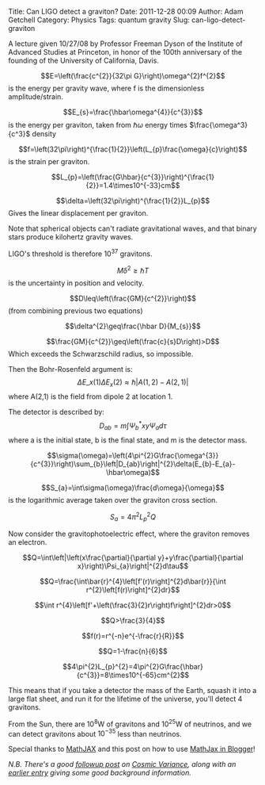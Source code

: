 Title: Can LIGO detect a graviton?
Date: 2011-12-28 00:09
Author: Adam Getchell
Category: Physics
Tags: quantum gravity
Slug: can-ligo-detect-graviton

A lecture given 10/27/08 by Professor Freeman Dyson of the Institute of
Advanced Studies at Princeton, in honor of the 100th anniversary of the
founding of the University of California, Davis.  

$$E=\left(\frac{c^{2}}{32\pi G}\right)\omega^{2}f^{2}$$
is the energy per gravity wave, where f is the dimensionless
amplitude/strain.  

$$E_{s}=\frac{\hbar\omega^{4}}{c^{3}}$$
is the energy per graviton, taken from $\hbar\omega$ energy times
$\frac{\omega^3}{c^3}$ density  

$$f=\left(32\pi\right)^{\frac{1}{2}}\left(L_{p}\frac{\omega}{c}\right)$$
is the strain per graviton.  

$$L_{p}=\left(\frac{G\hbar}{c^{3}}\right)^{\frac{1}{2}}=1.4\times10^{-33}cm$$

$$\delta=\left(32\pi\right)^{\frac{1}{2}}L_{p}$$
Gives the linear displacement per graviton.  

Note that spherical objects can't radiate gravitational waves, and that
binary stars produce kilohertz gravity waves.  

LIGO's threshold is therefore $10^{37}$ gravitons.  

$$M\delta^{2}\geq\hbar T$$
is the uncertainty in position and velocity.  

$$D\leq\left(\frac{GM}{c^{2}}\right)$$
(from combining previous two equations)  

$$\delta^{2}\geq\frac{\hbar D}{M_{s}}$$

$$\frac{GM}{c^{2}}\geq\left(\frac{c}{s}D\right)>D$$
Which exceeds the Schwarzschild radius, so impossible.  

Then the Bohr-Rosenfeld argument is:  
$$\Delta E\_{x}(1)\Delta E_{x}(2)\approx\hbar\left|A(1,2)-A(2,1)\right|$$
where A(2,1) is the field from dipole 2 at location 1.  

The detector is described by:  
$$D_{ab}=m\int\Psi_{b}^{*}xy\Psi_{a}d\tau$$
where a is the initial state, b is the final state, and m is the detector mass.  

$$\sigma(\omega)=\left(4\pi^{2}G\frac{\omega^{3}}{c^{3}}\right)\sum_{b}\left|D_{ab}\right|^{2}\delta(E_{b}-E_{a}-\hbar\omega)$$

$$S_{a}=\int\sigma(\omega)\frac{d\omega}{\omega}$$
is the logarithmic average taken over the graviton cross section.  

$$S_{a}=4\pi^{2}L_{p}^{2}Q$$

Now consider the gravitophotoelectric effect, where the graviton removes
an electron.  

$$Q=\int\left|\left(x\frac{\partial}{\partial
y}+y\frac{\partial}{\partial
x}\right)\Psi_{a}\right|^{2}d\tau$$  

$$Q=\frac{\int\bar{r}^{4}\left[f'(r)\right]^{2}d\bar{r}}{\int
r^{2}\left[f(r)\right]^{2}dr}$$

$$\int
r^{4}\left[f'+\left(\frac{3}{2}r\right)f\right]^{2}dr>0$$

$$Q>\frac{3}{4}$$

$$f(r)=r^{-n}e^{-\frac{r}{R}}$$

$$Q=1-\frac{n}{6}$$

$$4\pi^{2}L_{p}^{2}=4\pi^{2}G\frac{\hbar}{c^{3}}=8\times10^{-65}cm^{2}$$

This means that if you take a detector the mass of the Earth, squash it
into a large flat sheet, and run it for the lifetime of the universe,
you'll detect 4 gravitons.  

From the Sun, there are $10^{8}$W of gravitons and $10^{25}$W of
neutrinos, and we can detect gravitons about $10^{-35}$ less than
neutrinos.  

Special thanks to
[MathJAX](http://www.mathjax.org/) and this post on how to use [MathJax
in
Blogger](http://irrep.blogspot.com/2011/07/mathjax-in-blogger-ii.html)!</span>  


*N.B. There's a good [followup
post](http://blogs.discovermagazine.com/cosmicvariance/2009/07/05/catching-the-waves/)
on [Cosmic Variance](http://blogs.discovermagazine.com/cosmicvariance/),
along with an [earlier
entry](http://blogs.discovermagazine.com/cosmicvariance/2007/04/25/the-difficult-childhood-of-gravitational-waves/)
giving some good background information.*
